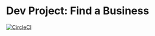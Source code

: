 # Dev Project: Find a Business

[![CircleCI](https://circleci.com/gh/jmataya/devproject-findabusiness.svg?style=svg&circle-token=fa47676ac2adb2030007b408d030b296615228c1)](https://circleci.com/gh/jmataya/devproject-findabusiness)
